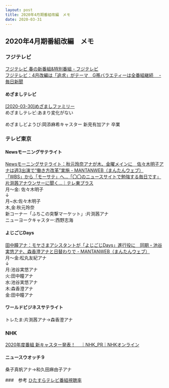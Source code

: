 ```yaml
---
layout: post
title: 2020年4月期番組改編　メモ
date: 2020-03-31
---
```


## 2020年4月期番組改編　メモ

### フジテレビ
[フジテレビ 春の新番組&特別番組 - フジテレビ](https://www.fujitv.co.jp/tokuhen/20spring/new.html)<br>
[フジテレビ：4月改編は「追求」がテーマ　G帯バラエティーは全番組継続　 - 毎日新聞](https://mainichi.jp/articles/20200302/dyo/00m/200/006000c)<br>

#### めざましテレビ
[[2020-03-30]めざましファミリー](https://www.evernote.com/l/AYreG1AobAZJ9pEYtHwwXQec2jdwIM-YRso/)<br>
めざましテレビ:あまり変化がない<br><br>
めざましどようび:岡添麻希キャスター 新見有加アナ 卒業<br>

### テレビ東京
#### Newsモーニングサテライト
[Newsモーニングサテライト：秋元玲奈アナが木、金曜メインに　佐々木明子アナは週3出演で“働き方改革”実施 - MANTANWEB（まんたんウェブ）](https://mantan-web.jp/article/20200325dog00m200053000c.html)<br>
[「WBS」から「モーサテ」へ...「〇〇のニュースサイトで勉強する毎日です」片渕茜アナウンサーに聞く...｜テレ東プラス](https://www.tv-tokyo.co.jp/plus/business/entry/2020/021520.html)<br>
月～金: 佐々木明子<br>
↓<br>
月~水:佐々木明子<br>
木,金:秋元玲奈<br>
新コーナー「ふちこの突撃マーケット」:片渕茜アナ<br>
ニューヨークキャスター:西野志海<br>

#### よじごじDays
[田中瞳アナ：モヤさまアシスタントが「よじごじDays」進行役に　同期・池谷実悠アナ、森香澄アナと日替わりで - MANTANWEB（まんたんウェブ）](https://mantan-web.jp/article/20200318dog00m200072000c.html)<br>
月～金:松丸友紀アナ<br>
↓<br>
月:池谷実悠アナ<br>
火:田中瞳アナ<br>
水:池谷実悠アナ<br>
木:森香澄アナ<br>
金:田中瞳アナ<br>

#### ワールドビジネスサテライト
 トレたま:片渕茜アナ→森香澄アナ<br>

### NHK
[2020年度番組 新キャスター発表！　 ｜NHK_PR｜NHKオンライン](https://www6.nhk.or.jp/nhkpr/post/original.html?i=22273)<br>

#### ニュースウオッチ９
桑子真帆アナ→和久田麻由子アナ<br>

###　参考
[ひたすらテレビ番組視聴率](https://rating-maniac.com/)<br>
